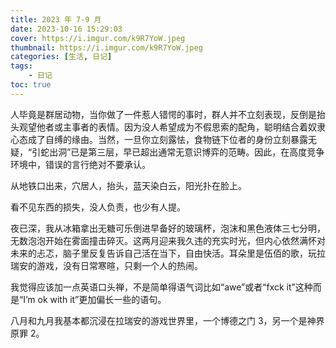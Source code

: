 ```yaml
---
title: 2023 年 7-9 月
date: 2023-10-16 15:29:03
cover: https://i.imgur.com/k9R7YoW.jpeg
thumbnail: https://i.imgur.com/k9R7YoW.jpeg
categories: [生活, 日记]
tags:
    - 日记
toc: true
---
```


人毕竟是群居动物，当你做了一件惹人错愕的事时，群人并不立刻表现，反倒是抬头观望他者或主事者的表情。因为没人希望成为不假思索的配角，聪明结合着奴隶心态成了自缚的缘由。当然，一旦你立刻露怯，食物链下位者的身份立刻暴露无疑，“引蛇出洞”已是第三层，早已超出通常无意识博弈的范畴。因此，在高度竞争环境中，错误的言行绝对不要承认。
<!--more-->

从地铁口出来，穴居人，抬头，蓝天染白云，阳光扑在脸上。

看不见东西的损失，没人负责，也少有人提。

夜已深，我从冰箱拿出无糖可乐倒进早备好的玻璃杯，泡沫和黑色液体三七分明，无数泡泡开始在雾面撞击碎灭。这两月迎来我久违的充实时光，但内心依然满怀对未来的忐忑，脑子里反复告诉自己活在当下，自由快活。耳朵里是伍佰的歌，玩拉瑞安的游戏，没有日常寒暄，只剩一个人的热闹。

我觉得应该加一点英语口头禅，不是简单得语气词比如“awe”或者“fxck it”这种而是“I’m ok with it”更加偏长一些的语句。

八月和九月我基本都沉浸在拉瑞安的游戏世界里，一个博德之门 3，另一个是神界原罪 2。
